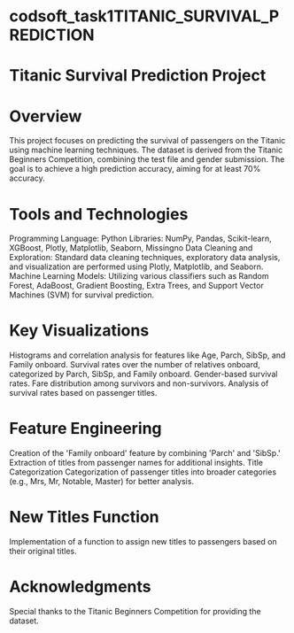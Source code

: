 # codsoft_task1TITANIC_SURVIVAL_PREDICTION

# Titanic Survival Prediction Project
# Overview
This project focuses on predicting the survival of passengers on the Titanic using machine learning techniques. The dataset is derived from the Titanic Beginners Competition, combining the test file and gender submission. The goal is to achieve a high prediction accuracy, aiming for at least 70% accuracy.

# Tools and Technologies
Programming Language: Python
Libraries: NumPy, Pandas, Scikit-learn, XGBoost, Plotly, Matplotlib, Seaborn, Missingno
Data Cleaning and Exploration: Standard data cleaning techniques, exploratory data analysis, and visualization are performed using Plotly, Matplotlib, and Seaborn.
Machine Learning Models: Utilizing various classifiers such as Random Forest, AdaBoost, Gradient Boosting, Extra Trees, and Support Vector Machines (SVM) for survival prediction.
# Key Visualizations
Histograms and correlation analysis for features like Age, Parch, SibSp, and Family onboard.
Survival rates over the number of relatives onboard, categorized by Parch, SibSp, and Family onboard.
Gender-based survival rates.
Fare distribution among survivors and non-survivors.
Analysis of survival rates based on passenger titles.
# Feature Engineering
Creation of the 'Family onboard' feature by combining 'Parch' and 'SibSp.'
Extraction of titles from passenger names for additional insights.
Title Categorization
Categorization of passenger titles into broader categories (e.g., Mrs, Mr, Notable, Master) for better analysis.
# New Titles Function
Implementation of a function to assign new titles to passengers based on their original titles.

# Acknowledgments
Special thanks to the Titanic Beginners Competition for providing the dataset.

